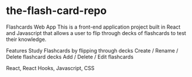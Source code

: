 # the-flash-card-repo
Flashcards Web App
This is a front-end application project built in React and Javascript that allows a user to flip through decks of flashcards to test their knowledge.

Features
Study Flashcards by flipping through decks
Create / Rename / Delete flashcard decks
Add / Delete / Edit flashcards

React, React Hooks, Javascript, CSS

